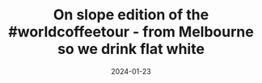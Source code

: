 ---
layout: post
title: "On slope edition of the #worldcoffeetour - from Melbourne so we drink flat white"
date: 2024-01-23
city: "Melbourne"
country: "Australia"
continent: "Oceania"
latitude: 
longitude: 
cafe_name: ""
rating: 
notes: "On slope edition of the - from Melbourne so we drink flat whites."
image_url: "/media/posts/202401/470141387_18483351196001623_3755210576510641888_n_17953168844723890.jpg"
images:
  - "/media/posts/202401/470141387_18483351196001623_3755210576510641888_n_17953168844723890.jpg"
  - "/media/posts/202401/470214066_18483351238001623_5444681649767848600_n_18038496931725346.jpg"
  - "/media/posts/202401/470155646_18483351184001623_4669750137016795563_n_18018514658076952.jpg"
  - "/media/posts/202401/470209159_18483351022001623_6945872310997674331_n_17977106522643781.jpg"
  - "/media/posts/202401/470129201_18483351061001623_205892711655864486_n_18036118003703428.jpg"
  - "/media/posts/202401/470195259_18483351226001623_5071730031592938048_n_17968007012546303.jpg"
instagram_url: ""
---